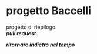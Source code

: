 # progetto Baccelli
progetto di riepilogo  
***pull request***  

***ritornare indietro nel tempo***
